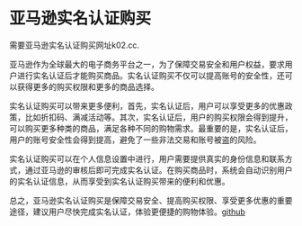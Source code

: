 # 亚马逊实名认证购买

需要亚马逊实名认证购买网址k02.cc. 

亚马逊作为全球最大的电子商务平台之一，为了保障交易安全和用户权益，要求用户进行实名认证后才能购买商品。实名认证购买不仅可以提高账号的安全性，还可以获得更多的购买权限和更多的商品选择。

实名认证购买可以带来更多便利，首先，实名认证后，用户可以享受更多的优惠政策，比如折扣码、满减活动等。其次，实名认证后，用户的购买权限会得到提升，可以购买更多种类的商品，满足各种不同的购物需求。最重要的是，实名认证后，用户的账号安全性会得到提高，避免了一些非法交易和账号被盗的风险。

实名认证购买可以在个人信息设置中进行，用户需要提供真实的身份信息和联系方式，通过亚马逊的审核后即可完成实名认证。在购买商品时，系统会自动识别用户的实名认证信息，从而享受到实名认证购买带来的便利和优惠。

总之，亚马逊实名认证购买是保障交易安全、提高购买权限、享受更多优惠的重要途径，建议用户尽快完成实名认证，体验更便捷的购物体验。[github](https://github.com)